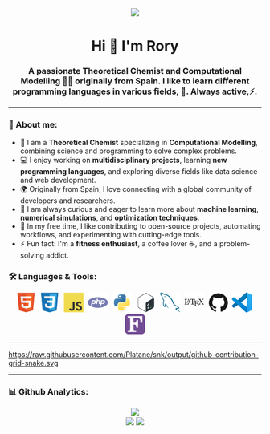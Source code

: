 <div id="header" align= "center">
  <img src="https://i.giphy.com/media/v1.Y2lkPTc5MGI3NjExNnR6NXY4emdjd2RvcmxqZjlubmxkdml5OWZ0c3lyM3J4MndzOGg1MCZlcD12MV9pbnRlcm5hbF9naWZfYnlfaWQmY3Q9Zw/bEc0Vgf1Bf4D06D1UV/giphy.gif" width="200"/>
  <h1 align="center"> Hi 👋 I'm Rory </h1>
  <h3 align="center"> A passionate Theoretical Chemist and Computational Modelling 🧑‍💻 originally from Spain. I like to learn different programming languages in various fields, 🌱. Always active,⚡. </h3>
</div>

---
### 🤖 About me:
- 🔬 I am a **Theoretical Chemist** specializing in **Computational Modelling**, combining science and programming to solve complex problems.  
- 💻 I enjoy working on **multidisciplinary projects**, learning **new programming languages**, and exploring diverse fields like data science and web development.  
- 🌍 Originally from Spain, I love connecting with a global community of developers and researchers.  
- 🧠 I am always curious and eager to learn more about **machine learning**, **numerical simulations**, and **optimization techniques**.  
- 🌱 In my free time, I like contributing to open-source projects, automating workflows, and experimenting with cutting-edge tools.  
- ⚡ Fun fact: I'm a **fitness enthusiast**, a coffee lover ☕, and a problem-solving addict.  


<div align= "left">
  <h3> 🛠️ Languages & Tools: </h3>
  <div align= "center">
    <img src="https://github.com/devicons/devicon/blob/master/icons/html5/html5-original.svg" title="HTML5" alt="HTML" width="40" height="40"/>&nbsp;
    <img src="https://github.com/devicons/devicon/blob/master/icons/css3/css3-original.svg" title="CSS3" alt="CSS" width="40" height="40"/>&nbsp;
    <img src="https://github.com/devicons/devicon/blob/master/icons/javascript/javascript-original.svg" title="JavaScript" alt="JS" width="40" height="40"/>&nbsp;
    <img src="https://github.com/devicons/devicon/blob/master/icons/php/php-plain.svg" title="PHP" alt="PHP" width="40" height="40"/>&nbsp;
    <img src="https://github.com/devicons/devicon/blob/master/icons/python/python-original.svg" title="Python" alt="Python" width="40" height="40"/>&nbsp;
    <img src="https://github.com/devicons/devicon/blob/master/icons/bash/bash-original.svg" title="Bash" alt="Bash" width="40" height="40"/>&nbsp;
    <img src="https://github.com/devicons/devicon/blob/master/icons/mysql/mysql-original.svg" title="MYSQL" alt="mysql" width="40" height="40"/>&nbsp;
    <img src="https://github.com/devicons/devicon/blob/master/icons/latex/latex-original.svg" title="Latex" alt="latex" width="40" height="40"/>&nbsp;
    <img src="https://github.com/devicons/devicon/blob/master/icons/github/github-original.svg" title="Latex" alt="latex" width="40" height="40"/>&nbsp;
    <img src="https://github.com/devicons/devicon/blob/master/icons/vscode/vscode-original.svg" title="Latex" alt="latex" width="40" height="40"/>&nbsp;
    <img src="https://github.com/devicons/devicon/blob/master/icons/fortran/fortran-original.svg" title="Fortran90" alt="Fortran90" width="40" height="40"/>
  </div>
</div>


---

https://raw.githubusercontent.com/Platane/snk/output/github-contribution-grid-snake.svg

---
### 📊 Github Analytics: 
<div align="center">
  <a>
    <img src="https://github-readme-streak-stats.herokuapp.com?user=Rory144&theme=gotham&hide_border=true&border_radius=0&date_format=j%20M%5B%20Y%5D&mode=weekly&card_width=499&card_height=198)](https://git.io/streak-stats">
  </a>
</div>

<div align="center">
  <a>
    <img src="https://github-readme-stats.vercel.app/api?username=Rory144&show_icons=true&theme=gotham" width="500">
    <img src="https://github-readme-stats.vercel.app/api/top-langs/?username=Rory144&layout=compact&theme=gotham" width="380">
  </a>
</div>


